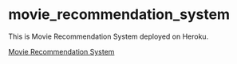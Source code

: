 # movie_recommendation_system
This is Movie Recommendation System deployed on Heroku.

[Movie Recommendation System](https://mrsys-manthan.herokuapp.com/)

